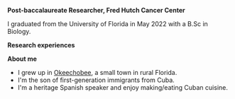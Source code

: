 **Post-baccalaureate Researcher, Fred Hutch Cancer Center** <br />

I graduated from the University of Florida in May 2022 with a B.Sc in Biology. <br />

**Research experiences** <br />

**About me**
- I grew up in [Okeechobee](https://www.cityofokeechobee.com/), a small town in rural Florida.
- I'm the son of first-generation immigrants from Cuba.
- I'm a heritage Spanish speaker and enjoy making/eating Cuban cuisine.
